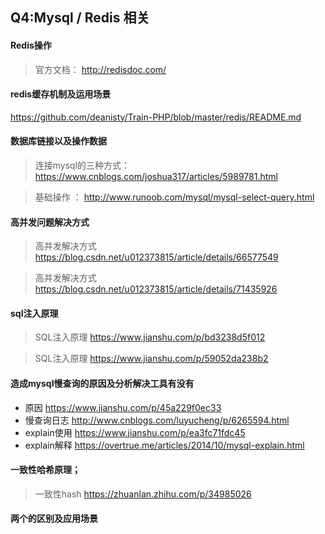 ## Q4:Mysql / Redis 相关

#### Redis操作			

> 官方文档： http://redisdoc.com/

#### redis缓存机制及运用场景	

https://github.com/deanisty/Train-PHP/blob/master/redis/README.md

#### 数据库链接以及操作数据	

> 连接mysql的三种方式：  https://www.cnblogs.com/joshua317/articles/5989781.html

> 基础操作 ： http://www.runoob.com/mysql/mysql-select-query.html

#### 高并发问题解决方式	

> 高并发解决方式  https://blog.csdn.net/u012373815/article/details/66577549

> 高并发解决方式  https://blog.csdn.net/u012373815/article/details/71435926

#### sql注入原理	

> SQL注入原理  https://www.jianshu.com/p/bd3238d5f012

> SQL注入原理  https://www.jianshu.com/p/59052da238b2


#### 造成mysql慢查询的原因及分析解决工具有没有	

* 原因         https://www.jianshu.com/p/45a229f0ec33
* 慢查询日志    http://www.cnblogs.com/luyucheng/p/6265594.html
* explain使用  https://www.jianshu.com/p/ea3fc71fdc45
* explain解释  https://overtrue.me/articles/2014/10/mysql-explain.html

#### 一致性哈希原理；

> 一致性hash  https://zhuanlan.zhihu.com/p/34985026


#### 两个的区别及应用场景
